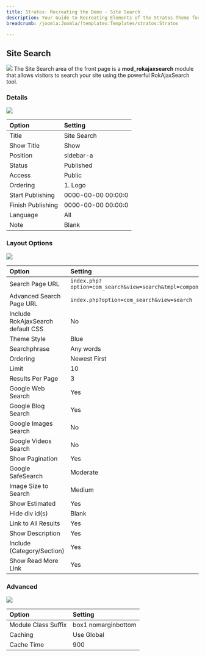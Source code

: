 ```yaml
---
title: Stratos: Recreating the Demo - Site Search
description: Your Guide to Recreating Elements of the Stratos Theme for Joomla
breadcrumb: /joomla:Joomla/!templates:Templates/stratos:Stratos

---
```


Site Search
-----
![][ss1]
The Site Search area of the front page is a **mod_rokajaxsearch** module that allows visitors to search your site using the powerful RokAjaxSearch tool.

### Details
![][ss2]

| Option | Setting |
|:------|:-------|
| Title | Site Search |
| Show Title | Show |
| Position | sidebar-a |
| Status | Published |
| Access | Public |
| Ordering | 1. Logo |
| Start Publishing | 0000-00-00 00:00:0 |
| Finish Publishing | 0000-00-00 00:00:0 |
| Language | All |
| Note | Blank |

### Layout Options
![][ss3]

| Option | Setting |
|:------|:-------|
| Search Page URL | `index.php?option=com_search&view=search&tmpl=component` |
| Advanced Search Page URL | `index.php?option=com_search&view=search` |
| Include RokAjaxSearch default CSS | No |
| Theme Style | Blue |
| Searchphrase | Any words |
| Ordering | Newest First |
| Limit | 10 |
| Results Per Page | 3 |
| Google Web Search | Yes |
| Google Blog Search | Yes |
| Google Images Search | No |
| Google Videos Search | No |
| Show Pagination | Yes |
| Google SafeSearch | Moderate |
| Image Size to Search | Medium |
| Show Estimated | Yes |
| Hide div id(s) | Blank |
| Link to All Results | Yes |
| Show Description | Yes |
| Include (Category/Section) | Yes |
| Show Read More Link | Yes |

### Advanced
![][ss4]

| Option | Setting |
|:------|:-------|
| Module Class Suffix | box1 nomarginbottom |
| Caching | Use Global |
| Cache Time | 900 |

[ss1]: assets/site_search_1.jpeg
[ss2]: assets/site_search_2.jpeg
[ss3]: assets/site_search_3.jpeg
[ss4]: assets/site_search_4.jpeg